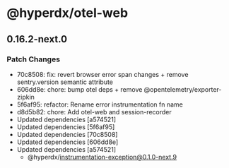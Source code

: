 # @hyperdx/otel-web

## 0.16.2-next.0

### Patch Changes

- 70c8508: fix: revert browser error span changes + remove sentry.version semantic attribute
- 606dd8e: chore: bump otel deps + remove @opentelemetry/exporter-zipkin
- 5f6af95: refactor: Rename error instrumentation fn name
- d8d5b82: chore: Add otel-web and session-recorder
- Updated dependencies [a574521]
- Updated dependencies [5f6af95]
- Updated dependencies [70c8508]
- Updated dependencies [606dd8e]
- Updated dependencies [a574521]
  - @hyperdx/instrumentation-exception@0.1.0-next.9

